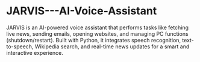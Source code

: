 # JARVIS---AI-Voice-Assistant
JARVIS is an AI-powered voice assistant that performs tasks like fetching live news, sending emails, opening websites, and managing PC functions (shutdown/restart). Built with Python, it integrates speech recognition, text-to-speech, Wikipedia search, and real-time news updates for a smart and interactive experience.
